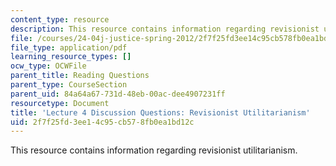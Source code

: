 ```yaml
---
content_type: resource
description: This resource contains information regarding revisionist utilitarianism.
file: /courses/24-04j-justice-spring-2012/2f7f25fd3ee14c95cb578fb0ea1bd12c_MIT24_04JS12_disc04.pdf
file_type: application/pdf
learning_resource_types: []
ocw_type: OCWFile
parent_title: Reading Questions
parent_type: CourseSection
parent_uid: 84a64a67-731d-48eb-00ac-dee4907231ff
resourcetype: Document
title: 'Lecture 4 Discussion Questions: Revisionist Utilitarianism'
uid: 2f7f25fd-3ee1-4c95-cb57-8fb0ea1bd12c
---
```

This resource contains information regarding revisionist utilitarianism.

